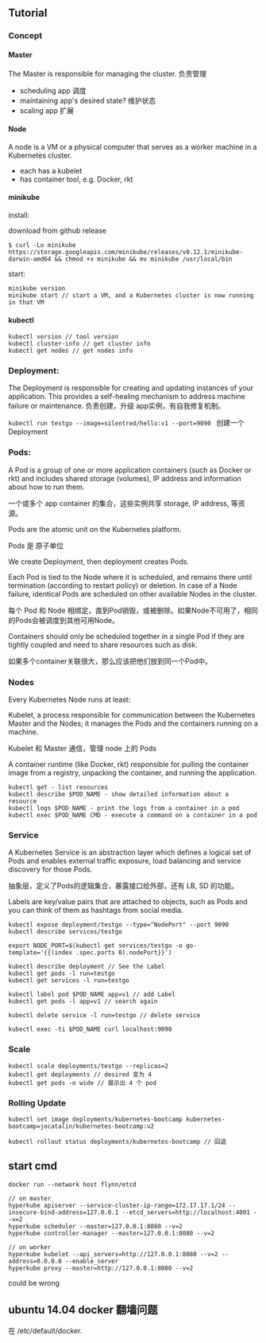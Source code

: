 ## Tutorial

### Concept

#### Master

The Master is responsible for managing the cluster. 负责管理
- scheduling app 调度
- maintaining app's desired state? 维护状态
- scaling app 扩展

#### Node

A node is a VM or a physical computer that serves as a worker machine in a Kubernetes cluster. 
- each has a kubelet
- has container tool, e.g. Docker, rkt

#### minikube

install:

download from github release
```
$ curl -Lo minikube https://storage.googleapis.com/minikube/releases/v0.12.1/minikube-darwin-amd64 && chmod +x minikube && mv minikube /usr/local/bin
```
start:
```
minikube version
minikube start // start a VM, and a Kubernetes cluster is now running in that VM
```
#### kubectl

```
kubectl version // tool version
kubectl cluster-info // get cluster info
kubectl get nodes // get nodes info
```

### Deployment:

The Deployment is responsible for creating and updating instances of your application.
This provides a self-healing mechanism to address machine failure or maintenance. 
负责创建，升级 app实例，有自我修复机制。

`kubectl run testgo --image=silentred/hello:v1 --port=9090 `
创建一个 Deployment

### Pods:

A Pod is a group of one or more application containers (such as Docker or rkt) and includes shared storage (volumes), IP address and information about how to run them. 

一个或多个 app container 的集合，这些实例共享 storage, IP address, 等资源。

Pods are the atomic unit on the Kubernetes platform.  

Pods 是 原子单位

We create Deployment, then deployment creates Pods. 

Each Pod is tied to the Node where it is scheduled, and remains there until termination (according to restart policy) or deletion. In case of a Node failure, identical Pods are scheduled on other available Nodes in the cluster.

每个 Pod 和 Node 相绑定，直到Pod销毁，或被删除。如果Node不可用了，相同的Pods会被调度到其他可用Node。

Containers should only be scheduled together in a single Pod if they are tightly coupled and need to share resources such as disk.

如果多个container关联很大，那么应该把他们放到同一个Pod中。

### Nodes

Every Kubernetes Node runs at least:

Kubelet, a process responsible for communication between the Kubernetes Master and the Nodes; it manages the Pods and the containers running on a machine.

Kubelet 和 Master 通信，管理 node 上的 Pods

A container runtime (like Docker, rkt) responsible for pulling the container image from a registry, unpacking the container, and running the application.

```
kubectl get - list resources
kubectl describe $POD_NAME - show detailed information about a resource
kubectl logs $POD_NAME - print the logs from a container in a pod
kubectl exec $POD_NAME CMD - execute a command on a container in a pod
```

### Service

A Kubernetes Service is an abstraction layer which defines a logical set of Pods and enables external traffic exposure, load balancing and service discovery for those Pods.

抽象层，定义了Pods的逻辑集合，暴露接口给外部，还有 LB, SD 的功能。

Labels are key/value pairs that are attached to objects, such as Pods and you can think of them as hashtags from social media.

```
kubectl expose deployment/testgo --type="NodePort" --port 9090
kubectl describe services/testgo

export NODE_PORT=$(kubectl get services/testgo -o go-template='{{(index .spec.ports 0).nodePort}}')

kubectl describe deployment // See the Label
kubectl get pods -l run=testgo
kubectl get services -l run=testgo

kubectl label pod $POD_NAME app=v1 // add Label
kubectl get pods -l app=v1 // search again

kubectl delete service -l run=testgo // delete service

kubectl exec -ti $POD_NAME curl localhost:9090
```

### Scale

```
kubectl scale deployments/testgo --replicas=2
kubectl get deployments // desired 变为 4
kubectl get pods -o wide // 展示出 4 个 pod
```

### Rolling Update

```
kubectl set image deployments/kubernetes-bootcamp kubernetes-bootcamp=jocatalin/kubernetes-bootcamp:v2 

kubectl rollout status deployments/kubernetes-bootcamp // 回退
```

## start cmd

```
docker run --network host flynn/etcd

// on master
hyperkube apiserver --service-cluster-ip-range=172.17.17.1/24 --insecure-bind-address=127.0.0.1 --etcd_servers=http://localhost:4001 --v=2
hyperkube scheduler --master=127.0.0.1:8080 --v=2
hyperkube controller-manager --master=127.0.0.1:8080 --v=2

// on worker
hyperkube kubelet --api_servers=http://127.0.0.1:8080 --v=2 --address=0.0.0.0 --enable_server
hyperkube proxy --master=http://127.0.0.1:8080 --v=2

```

could be wrong

## ubuntu 14.04 docker 翻墙问题

在 /etc/default/docker.
